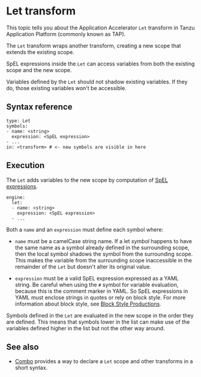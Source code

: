# Let transform

This topic tells you about the Application Accelerator `Let` transform in Tanzu Application Platform (commonly known as TAP).

The `Let` transform wraps another transform, creating a new scope
that extends the existing scope.

SpEL expressions inside the `Let` can access variables
from both the existing scope and the new scope.

Variables defined by the `Let` should not shadow existing variables. If they do,
those existing variables won't be accessible.

## <a id="syntax-reference"></a>Syntax reference

```console
type: Let
symbols:
- name: <string>
  expression: <SpEL expression>
- ...
in: <transform> # <- new symbols are visible in here
```

## <a id="execution"></a>Execution

The `Let` adds variables to the new scope by computation of
[SpEL expressions](https://docs.spring.io/spring-framework/docs/current/reference/html/core.html#expressions).

```console
engine:
  let:
  - name: <string>
    expression: <SpEL expression>
  - ...
```

Both a `name` and an `expression` must define each symbol where:

- `name` must be a camelCase string name. If a let _symbol_ happens to have the same name as a symbol already defined in the surrounding scope, then the local symbol shadows the symbol from the surrounding scope. This makes the variable from the surrounding scope inaccessible in the remainder of the `Let` but doesn't alter its original value.

- `expression` must be a valid SpEL expression expressed as a YAML string.
Be careful when using the `#` symbol for variable evaluation, because this is the comment
marker in YAML. So SpEL expressions in YAML must enclose strings
in quotes or rely on block style. For more information about block style, see [Block Style Productions](https://yaml.org/spec/1.2.2/#chapter-8-block-style-productions).

Symbols defined in the `Let` are evaluated in the new scope in the order they are defined.
This means that symbols lower in the list can make use of the variables defined higher in the
list but not the other way around.

## See also

- [Combo](combo.md) provides a way to declare a `Let` scope and other transforms in a short syntax.
